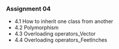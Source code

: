 ### Assignment 04

- 4.1 How to inherit one class from another
- 4.2 Polymorphism
- 4.3 Overloading operators_Vector
- 4.4 Overloading operators_FeetInches
